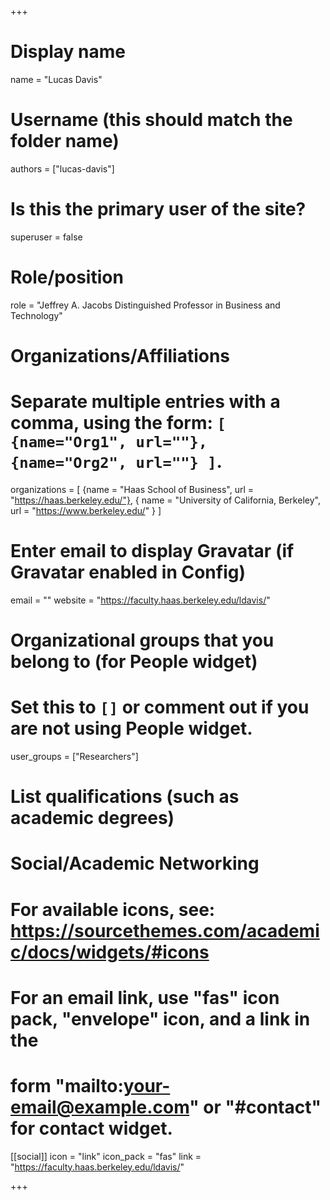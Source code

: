 +++
# Display name
name = "Lucas Davis"

# Username (this should match the folder name)
authors = ["lucas-davis"]

# Is this the primary user of the site?
superuser = false

# Role/position
role = "Jeffrey A. Jacobs Distinguished Professor in Business and Technology"

# Organizations/Affiliations
#   Separate multiple entries with a comma, using the form: `[ {name="Org1", url=""}, {name="Org2", url=""} ]`.
organizations = [ {name = "Haas School of Business", url = "https://haas.berkeley.edu/"},
{ name = "University of California, Berkeley", url = "https://www.berkeley.edu/" } ]

# Enter email to display Gravatar (if Gravatar enabled in Config)
email = ""
website = "https://faculty.haas.berkeley.edu/ldavis/"

# Organizational groups that you belong to (for People widget)
#   Set this to `[]` or comment out if you are not using People widget.
user_groups = ["Researchers"]

# List qualifications (such as academic degrees)

# Social/Academic Networking
# For available icons, see: https://sourcethemes.com/academic/docs/widgets/#icons
#   For an email link, use "fas" icon pack, "envelope" icon, and a link in the
#   form "mailto:your-email@example.com" or "#contact" for contact widget.

[[social]]
  icon = "link"
  icon_pack = "fas"
  link = "https://faculty.haas.berkeley.edu/ldavis/"

+++


